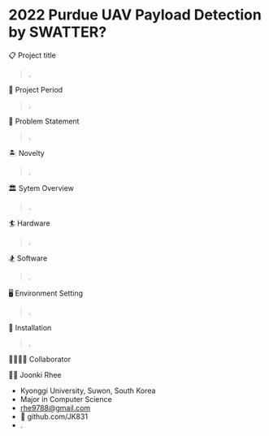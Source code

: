 # 2022 Purdue UAV Payload Detection by SWATTER?

📋 Project title
>.

📆 Project Period
>.

📌 Problem Statement
>.

🏝️ Novelty
>.

🏛️ Sytem Overview
>.

🏄 Hardware
>.

🏂 Software
>.

🖥️ Environment Setting
>.

💫 Installation
>.

👨‍👩‍👧‍👦 Collaborator
>
💂‍♂️ Joonki Rhee
- Kyonggi University, Suwon, South Korea
- Major in Computer Science
- rhe9788@gmail.com
- 👾 github.com/JK831
- .
